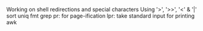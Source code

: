 Working on shell redirections and special characters
Using '>', '>>', '<' & '|' 
sort
uniq
fmt
grep
pr: for page-ification
lpr: take standard input for printing
awk

